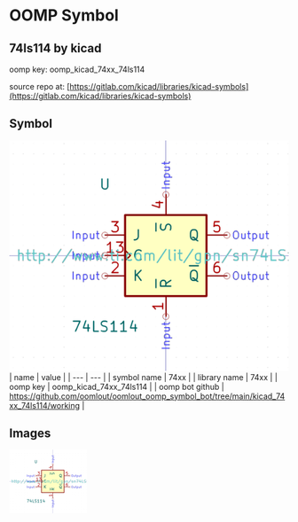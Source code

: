 # OOMP Symbol  
## 74ls114  by kicad  
  
oomp key: oomp_kicad_74xx_74ls114  
  
source repo at: [https://gitlab.com/kicad/libraries/kicad-symbols](https://gitlab.com/kicad/libraries/kicad-symbols)  
## Symbol  
  
[![working.png](working_600.png)](working.png)  
| name | value | 
| --- | --- | 
| symbol name | 74xx | 
| library name | 74xx | 
| oomp key | oomp_kicad_74xx_74ls114 | 
| oomp bot github | https://github.com/oomlout/oomlout_oomp_symbol_bot/tree/main/kicad_74xx_74ls114/working | 
## Images  
  
[![working.png](working_140.png)](working.png)  

